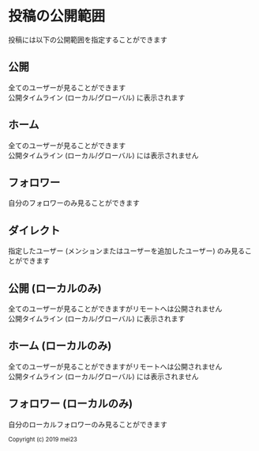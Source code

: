 # 投稿の公開範囲

投稿には以下の公開範囲を指定することができます

## 公開
全てのユーザーが見ることができます  
公開タイムライン (ローカル/グローバル) に表示されます

## ホーム
全てのユーザーが見ることができます  
公開タイムライン (ローカル/グローバル) には表示されません

## フォロワー
自分のフォロワーのみ見ることができます

## ダイレクト
指定したユーザー (メンションまたはユーザーを追加したユーザー) のみ見ることができます

## 公開 (ローカルのみ)
全てのユーザーが見ることができますがリモートへは公開されません  
公開タイムライン (ローカル/グローバル) に表示されます

## ホーム (ローカルのみ)
全てのユーザーが見ることができますがリモートへは公開されません  
公開タイムライン (ローカル/グローバル) には表示されません

## フォロワー (ローカルのみ)
自分のローカルフォロワーのみ見ることができます

<div class="copyright"><small>Copyright (c) 2019 mei23</small></div>
